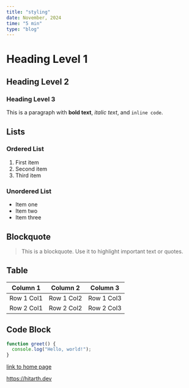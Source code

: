 ```yaml
---
title: "styling"
date: November, 2024
time: "5 min"
type: "blog"
---
```


# Heading Level 1
## Heading Level 2
### Heading Level 3

This is a paragraph with **bold text**, *italic text*, and `inline code`.

## Lists

### Ordered List
1. First item
2. Second item
3. Third item

### Unordered List
- Item one
- Item two
- Item three

## Blockquote

> This is a blockquote. Use it to highlight important text or quotes.

## Table

| Column 1   | Column 2   | Column 3   |
|------------|------------|------------|
| Row 1 Col1 | Row 1 Col2 | Row 1 Col3 |
| Row 2 Col1 | Row 2 Col2 | Row 2 Col3 |

## Code Block

```javascript
function greet() {
  console.log("Hello, world!");
}
```

[link to home page](https://hitarth.dev)

<https://hitarth.dev>
